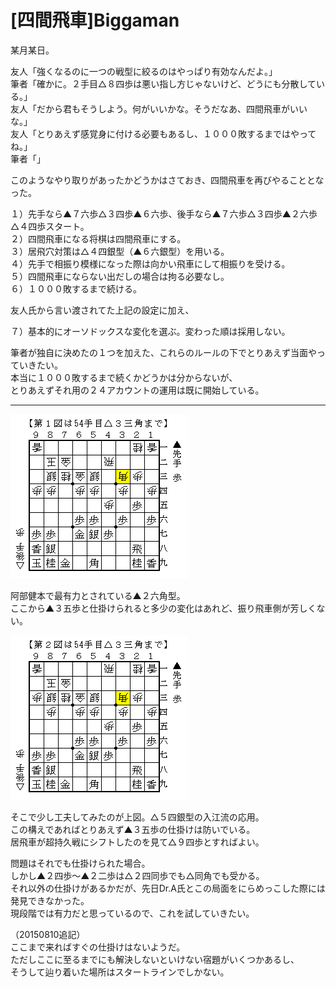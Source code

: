 # [四間飛車]Biggaman  

某月某日。  

友人「強くなるのに一つの戦型に絞るのはやっぱり有効なんだよ。」  
筆者「確かに。２手目△８四歩は悪い指し方じゃないけど、どうにも分散している。」  
友人「だから君もそうしよう。何がいいかな。そうだなあ、四間飛車がいいな。」  
友人「とりあえず感覚身に付ける必要もあるし、１０００敗するまではやってね。」  
筆者「」  

このようなやり取りがあったかどうかはさておき、四間飛車を再びやることとなった。  

１）先手なら▲７六歩△３四歩▲６六歩、後手なら▲７六歩△３四歩▲２六歩△４四歩スタート。  
２）四間飛車になる将棋は四間飛車にする。  
３）居飛穴対策は△４四銀型（▲６六銀型）を用いる。  
４）先手で相振り模様になった際は向かい飛車にして相振りを受ける。  
５）四間飛車にならない出だしの場合は拘る必要なし。  
６）１０００敗するまで続ける。  

友人氏から言い渡されてた上記の設定に加え、  

７）基本的にオーソドックスな変化を選ぶ。変わった順は採用しない。  

筆者が独自に決めたの１つを加えた、これらのルールの下でとりあえず当面やっていきたい。  
本当に１０００敗するまで続くかどうかは分からないが、  
とりあえずそれ用の２４アカウントの運用は既に開始している。  

----------  

![](images/20150807081321.png)  

阿部健本で最有力とされている▲２六角型。  
ここから▲３五歩と仕掛けられると多少の変化はあれど、振り飛車側が芳しくない。  

![](images/20150807081322.png)  

そこで少し工夫してみたのが上図。△５四銀型の入江流の応用。  
この構えであればとりあえず▲３五歩の仕掛けは防いでいる。  
居飛車が超持久戦にシフトしたのを見て△９四歩とすればよい。  

問題はそれでも仕掛けられた場合。  
しかし▲２四歩～▲２二歩は△２四同歩でも△同角でも受かる。  
それ以外の仕掛けがあるかだが、先日Dr.A氏とこの局面をにらめっこした際には発見できなかった。  
現段階では有力だと思っているので、これを試していきたい。  

（20150810追記）  
ここまで来ればすぐの仕掛けはないようだ。  
ただしここに至るまでにも解決しないといけない宿題がいくつかあるし、  
そうして辿り着いた場所はスタートラインでしかない。  
